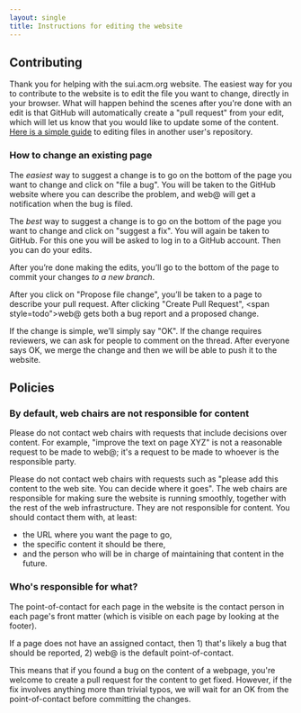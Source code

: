 ```yaml
---
layout: single
title: Instructions for editing the website
---
```


<style type="text/css">
.instructions-img {
  width: 620px;
}
.todo {
  color: red;
  font-weight: bold
}
</style>

## Contributing

Thank you for helping with the sui.acm.org website. The easiest way
for you to contribute to the website is to edit the file you want to
change, directly in your browser.  What will happen behind the scenes
after you're done with an edit is that GitHub will automatically
create a "pull request" from your edit, which will let us know that
you would like to update some of the
content. [Here is a simple guide](https://help.github.com/articles/editing-files-in-another-user-s-repository/)
to editing files in another user's repository.

### How to change an existing page

The *easiest* way to suggest a change is to go on the bottom of the page you want to change and click on "file a bug". You will be taken to the GitHub website where you can describe the problem, and <span style="todo">web@</span> will get a notification when the bug is filed.

The *best* way to suggest a change is to go on the bottom of the page you want to change and click on "suggest a fix". You will again be taken to GitHub. For this one you will be asked to log in to a GitHub account. Then you can do your edits.

After you’re done making the edits, you’ll go to the bottom of the page to commit your changes  *to a new branch*.

After you click on "Propose file change", you’ll be taken to a page to describe your pull request. After clicking "Create Pull Request", <span style=todo">web@</span> gets both a bug report and a proposed change.

If the change is simple, we’ll simply say "OK". If the change requires reviewers, we can ask for people to comment on the thread. After everyone says OK, we merge the change and then we will be able to push it to the website.

## Policies

### By default, web chairs are not responsible for content

Please do not contact web chairs with requests that include decisions over content. For example, "improve the text on page XYZ" is not a reasonable request to be made to <span style="todo">web@</span>; it's a request to be made to whoever is the responsible party.

Please do not contact web chairs with requests such as "please add this content to the web site. You can decide where it goes". The web chairs are responsible for making sure the website is running smoothly, together with the rest of the web infrastructure. They are not responsible for content. You should contact them with, at least:

- the URL where you want the page to go,
- the specific content it should be there,
- and the person who will be in charge of maintaining that content in the future.

### Who's responsible for what?

The point-of-contact for each page in the website is the contact
person in each page's front matter (which is visible on each page by
looking at the footer). 

If a page does not have an assigned contact, then 1) that's likely a
bug that should be reported, 2) <span style="todo">web@</span> is the default
point-of-contact.

This means that if you found a bug on the content of a webpage, you're
welcome to create a pull request for the content to get
fixed. However, if the fix involves anything more than trivial typos,
we will wait for an OK from the point-of-contact before committing the
changes.
